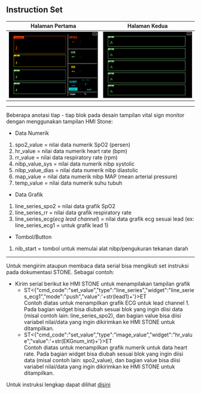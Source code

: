 ## Instruction Set

| Halaman Pertama | Halaman Kedua |
| --- | --- |
|<img src = "https://github.com/jidan-fikri/vital-sign-patient-monitoring/blob/master/stone-design/image/first_page.png" width="1000"/>|<img src = "https://github.com/jidan-fikri/vital-sign-patient-monitoring/blob/master/stone-design/image/second_page.png" width="1000"/>|

---
Beberapa anotasi tiap - tiap blok pada desain tampilan vital sign monitor dengan menggunakan tampilan HMI Stone:
- Data Numerik
1. spo2_value = nilai data numerik SpO2 (persen)
2. hr_value = nilai data numerik heart rate (bpm)
3. rr_value = nilai data respiratory rate (rpm)
4. nibp_value_sys = nilai data numerik nibp systolic
5. nibp_value_dias = nilai data numerik nibp diastolic
6. map_value = nilai data numerik nibp MAP (mean arterial pressure)
7. temp_value = nilai data numerik suhu tubuh

- Data Grafik
1. line_series_spo2 = nilai data grafik SpO2
2. line_series_rr = nilai data grafik respiratory rate
3. line_series_ecg(*ecg lead channel*) = nilai data grafik ecg sesuai lead (ex: line_series_ecg1 = untuk grafik lead 1)

- Tombol/Button
1. nib_start = tombol untuk memulai alat nibp/pengukuran tekanan darah

---
Untuk mengirim ataupun membaca data serial bisa mengikuti set instruksi pada dokumentasi STONE. Sebagai contoh:
- Kirim serial berikut ke HMI STONE untuk menampilakan tampilan grafik
  - ST<{"cmd_code":"set_value","type":"line_series","widget":"line_series_ecg1","mode":"push","value":'+str(lead1)+'}>ET \
    Contoh diatas untuk menampilkan grafik ECG untuk lead channel 1. Pada bagian widget bisa diubah sesuai blok yang ingin diisi data (misal contoh lain: line_series_spo2), dan bagian value bisa diisi variabel nilai/data yang ingin dikirimkan ke HMI STONE untuk ditampilkan.
  - ST<{"cmd_code":"set_value","type":"image_value","widget":"hr_value","value":'+str(EKGnum_int)+'}>ET \
    Contoh diatas untuk menampilkan grafik numerik untuk data heart rate. Pada bagian widget bisa diubah sesuai blok yang ingin diisi data (misal contoh lain: spo2_value), dan bagian value bisa diisi variabel nilai/data yang ingin dikirimkan ke HMI STONE untuk ditampilkan.

Untuk instruksi lengkap dapat dilihat [disini](https://github.com/jidan-fikri/vital-sign-patient-monitoring/blob/71c8a120824c5e0fd543c57070f030e95487ef7c/stone-design/%23Instruction%20Sets%20V1.5RC-20220615.pdf)
